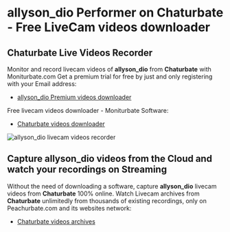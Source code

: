 # allyson_dio Performer on Chaturbate - Free LiveCam videos downloader

## Chaturbate Live Videos Recorder

Monitor and record livecam videos of **allyson_dio** from **Chaturbate** with Moniturbate.com
Get a premium trial for free by just and only registering with your Email address:
* [allyson_dio Premium videos downloader](https://moniturbate.com/request-demo-licence-key.html)

Free livecam videos downloader - Moniturbate Software:
* [Chaturbate videos downloader](https://moniturbate.com/moniturbate-download-software.html)

![allyson_dio livecam videos recorder](https://peachurnet.com/templates/moniturbate-software.png)


## Capture allyson_dio videos from the Cloud and watch your recordings on Streaming

Without the need of downloading a software, capture **allyson_dio** livecam videos from **Chaturbate** 100% online.
Watch Livecam archives from **Chaturbate** unlimitedly from thousands of existing recordings, only on Peachurbate.com and its websites network:
* [Chaturbate videos archives](https://peachurnet.com/)